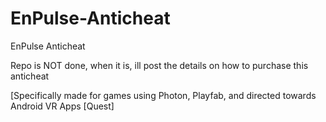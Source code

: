 # EnPulse-Anticheat
EnPulse Anticheat


Repo is NOT done, when it is, ill post the details on how to purchase this anticheat

[Specifically made for games using Photon, Playfab, and directed towards Android VR Apps [Quest]
